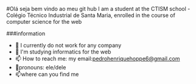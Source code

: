 #Olá seja bem vindo ao meu git hub
 I am a student at the CTISM school - Colégio Técnico Industrial de Santa Maria, enrolled in the course of computer science for the web

###information
- 🔭 I currently do not work for any company
- 🌱 I'm studying informatics for the web
- 📫 How to reach me: my email:pedrohenriquehoppe6@gmail.com
- 🤠pronouns: ele/dele
- 📫where can you find me

